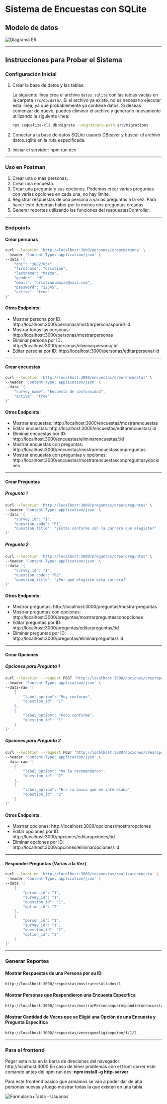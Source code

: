 # Sistema de Encuestas con SQLite

## Modelo de datos

![Diagrama ER](images/diagrama%20ER.png)


--------

## Instrucciones para Probar el Sistema

### Configuración Inicial

1. Crear la base de datos y las tablas.

   La siguiente línea crea el archivo `datos.sqlite` con las tablas vacías en la carpeta `src/db/data/`. Si el archivo ya existe, no es necesario ejecutar esta línea, ya que probablemente ya contiene datos. Si deseas comenzar de nuevo, puedes eliminar el archivo y generarlo nuevamente utilizando la siguiente línea:

   ```bash
   npx sequelize-cli db:migrate --migrations-path src/migrations
   
2. Conectar a la base de datos SQLite usando DBeaver y buscar el archivo datos.sqlite en la ruta especificada.

3. Iniciar el servidor: npm run dev
--------
### Uso en Postman

1. Crear una o más personas.
2. Crear una encuesta.
3. Crear una pregunta y sus opciones. Podemos crear varias preguntas con varias opciones en cada una, no hay limite.
4. Registrar respuestas de una persona a varias preguntas a la vez. Para hacer esto deberian haber por lo menos dos preguntas creadas
5. Generar reportes utilizando las funciones del respuestasController.

--------

### Endpoints

#### Crear personas
```bash
curl --location 'http://localhost:3000/personas/crearpersona' \
--header 'Content-Type: application/json' \
--data '{
    "dni": "38827034",
    "firstname": "Cristian",
    "lastname": "Mazza",
    "gender": "M",
    "email": "cristian.mazza@mail.com",
    "password": "12345",
    "active": "true"
}'
```
#### Otros Endpoints:

* Mostrar persona por ID: http://localhost:3000/personas/mostrarpersonasporid/:id
* Mostrar todas las personas: http://localhost:3000/personas/mostrarpersonas
* Eliminar persona por ID: http://localhost:3000/personas/eliminarpersona/:id
* Editar persona por ID: http://localhost:3000/personas/editarpersona/:id

--------
#### Crear encuestas
```bash
curl --location 'http://localhost:3000/encuestas/crearencuestas' \
--header 'Content-Type: application/json' \
--data '{
    "survey_name": "Encuesta de conformidad",
    "active": "true"
}'
```
#### Otros Endpoints:
* Mostrar encuestas: http://localhost:3000/encuestas/mostrarencuestas
* Editar encuestas: http://localhost:3000/encuestas/editarencuestas/:id
* Eliminar encuestas por ID: http://localhost:3000/encuestas/eliminarencuestas/:id
* Mostrar encuestas con preguntas: http://localhost:3000/encuestas/mostrarencuestasconpreguntas
* Mostrar encuestas con preguntas y opciones: http://localhost:3000/encuestas/mostrarencuestasconpreguntasyopciones

--------

#### Crear Preguntas
##### Pregunta 1
```bash
curl --location 'http://localhost:3000/preguntas/crearpreguntas' \
--header 'Content-Type: application/json' \
--data '{
    "survey_id": "1",
    "question_code": "P1",
    "question_title": "¿Estás conforme con la carrera que elegiste?"
}'
```
##### Pregunta 2
```bash
curl --location 'http://localhost:3000/preguntas/crearpreguntas' \
--header 'Content-Type: application/json' \
--data '{
    "survey_id": "1",
    "question_code": "P2",
    "question_title": "¿Por qué elegiste esta carrera?"
}'
```
#### Otros Endpoints:

* Mostrar preguntas: http://localhost:3000/preguntas/mostrarpreguntas
* Mostrar preguntas con opciones: http://localhost:3000/preguntas/mostrarpreguntasconopciones
* Editar preguntas por ID: http://localhost:3000/preguntas/editarpreguntas/:id
* Eliminar preguntas por ID: http://localhost:3000/preguntas/eliminarpreguntas/:id

--------
#### Crear Opciones
##### Opciones para Pregunta 1
```bash
curl --location --request POST 'http://localhost:3000/opciones/crearopciones' \
--header 'Content-Type: application/json' \
--data-raw '[
    {
        "label_option": "Muy conforme",
        "question_id": "1"
    },
    {
        "label_option": "Poco conforme",
        "question_id": "1"
    }
]'
```
##### Opciones para Pregunta 2
```bash
curl --location --request POST 'http://localhost:3000/opciones/crearopciones' \
--header 'Content-Type: application/json' \
--data-raw '[
    {
        "label_option": "Me la recomendaron",
        "question_id": "2"
    },
    {
        "label_option": "Era la única que me interesaba",
        "question_id": "2"
    }
]'
```
#### Otros Endpoints:

* Mostrar opciones: http://localhost:3000/opciones/mostraropciones
* Editar opciones por ID: http://localhost:3000/opciones/editaropciones/:id
* Eliminar opciones por ID: http://localhost:3000/opciones/eliminaropciones/:id

--------
#### Responder Preguntas (Varias a la Vez)
```bash
curl --location 'http://localhost:3000/respuestas/realizarencuesta' \
--header 'Content-Type: application/json' \
--data '[
    {
        "person_id": "1",
        "survey_id": "1",
        "question_id": "1",
        "option_id": "2"
    },
    {
        "person_id": "1",
        "survey_id": "1",
        "question_id": "2",
        "option_id": "3"
    }
]'
```
--------
### Generar Reportes
#### Mostrar Respuestas de una Persona por su ID
```bash
http://localhost:3000/respuestas/mostrarresultados/1
```
#### Mostrar Personas que Respondieron una Encuesta Específica
```bash
http://localhost:3000/respuestas/mostrarPersonasquerespondieronencuesta/1
```
#### Mostrar Cantidad de Veces que se Eligió una Opción de una Encuesta y Pregunta Específica
```bash
http://localhost:3000/respuestas/vecesqueeligioopcion/1/1/2
```
--------
### Para el frontend

Pegar esta ruta en la barra de direciones del navegador: http://localhost:3000
En caso de tener problemas con el front correr este comando antes del npm run dev: **npm install -g http-server**

Para este frontend basico que armamos se van a poder dar de alta personas nuevas y luego mostrar todas la que existen en una tabla.

![Formulario+Tabla - Usuarios](Formulario+Tabla%20-%20Usuarios.png)
